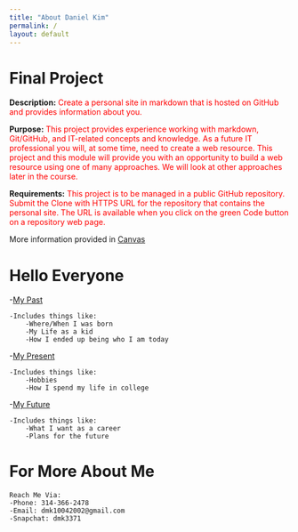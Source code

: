 ```yaml
---
title: "About Daniel Kim"
permalink: /
layout: default
---
```


# Final Project 

**Description:** <span style="color:red">Create a personal site in markdown that is hosted on GitHub and provides information about you.

**Purpose:** <span style="color:red">This project provides experience working with markdown, Git/GitHub, and IT-related concepts and knowledge. As a future IT professional you will, at some time, need to create a web resource. This project and this module will provide you with an opportunity to build a web resource using one of many approaches. We will look at other approaches later in the course.

**Requirements:** <span style="color:red">This project is to be managed in a public GitHub repository. Submit the Clone with HTTPS URL for the repository that contains the personal site.  The URL is available when you click on the green Code button on a repository web page.


More information provided in [Canvas](https://umsystem.instructure.com/courses/114929/assignments/1493477?module_item_id=5137247)

# Hello Everyone

-[My Past](https://mkim74.github.io/MyPast/)

    -Includes things like:
        -Where/When I was born
        -My Life as a kid
        -How I ended up being who I am today

-[My Present](./MyPresent.md)

    -Includes things like:
        -Hobbies
        -How I spend my life in college

-[My Future](./MyFuture.md)

    -Includes things like:
        -What I want as a career
        -Plans for the future


# For More About Me

```
Reach Me Via:
-Phone: 314-366-2478
-Email: dmk10042002@gmail.com
-Snapchat: dmk3371
```



